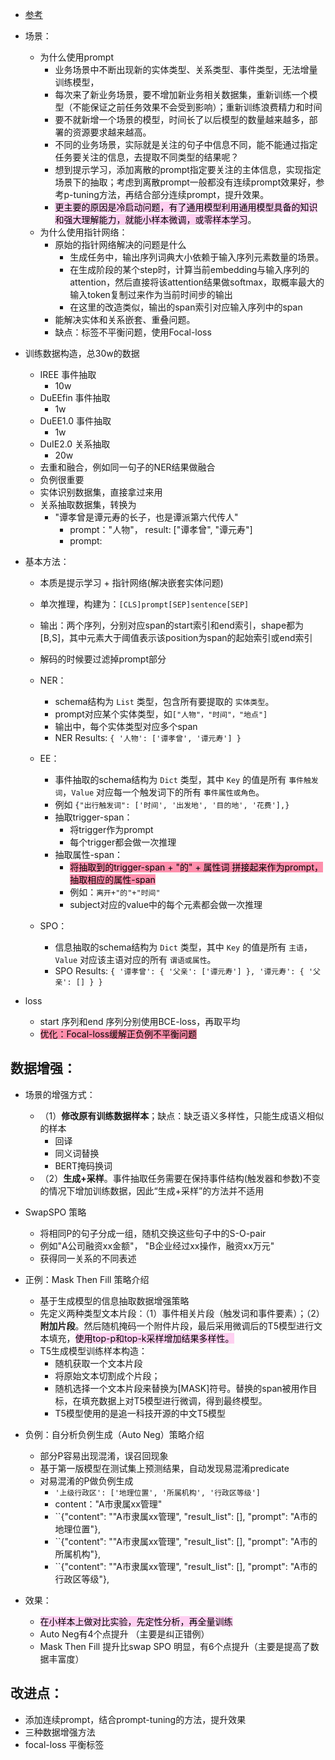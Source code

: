- [参考](https://zhuanlan.zhihu.com/p/589054073)

- 场景：
	- 为什么使用prompt
		- 业务场景中不断出现新的实体类型、关系类型、事件类型，无法增量训练模型，
		- 每次来了新业务场景，要不增加新业务相关数据集，重新训练一个模型（不能保证之前任务效果不会受到影响）；重新训练浪费精力和时间
		- 要不就新增一个场景的模型，时间长了以后模型的数量越来越多，部署的资源要求越来越高。
		- 不同的业务场景，实际就是关注的句子中信息不同，能不能通过指定任务要关注的信息，去提取不同类型的结果呢？
		- 想到提示学习，添加离散的prompt指定要关注的主体信息，实现指定场景下的抽取；考虑到离散prompt一般都没有连续prompt效果好，参考p-tuning方法，再结合部分连续prompt，提升效果。
		- <mark style="background: #FFB8EBA6;">更主要的原因是冷启动问题，有了通用模型利用通用模型具备的知识和强大理解能力，就能小样本微调，或零样本学习</mark>。
	- 为什么使用指针网络：
		- 原始的指针网络解决的问题是什么
			- 生成任务中，输出序列词典大小依赖于输入序列元素数量的场景。
			- 在生成阶段的某个step时，计算当前embedding与输入序列的attention，然后直接将该attention结果做softmax，取概率最大的输入token复制过来作为当前时间步的输出
			- 在这里的改造类似，输出的span索引对应输入序列中的span
		- 能解决实体和关系嵌套、重叠问题。
		- 缺点：标签不平衡问题，使用Focal-loss
	

- 训练数据构造，总30w的数据
	- IREE 事件抽取
		- 10w
	- DuEEfin 事件抽取
		- 1w
	- DuEE1.0 事件抽取
		- 1w
	- DuIE2.0 关系抽取
		- 20w
	- 去重和融合，例如同一句子的NER结果做融合
	- 负例很重要
	- 实体识别数据集，直接拿过来用
	- 关系抽取数据集，转换为
		- "谭孝曾是谭元寿的长子，也是谭派第六代传人"
			- prompt："人物"， result: ["谭孝曾", "谭元寿"]
			- prompt: 

- 基本方法：
	- 本质是提示学习 + 指针网络(解决嵌套实体问题)
	- 单次推理，构建为：`[CLS]prompt[SEP]sentence[SEP]`
	- 输出：两个序列，分别对应span的start索引和end索引，shape都为[B,S]，其中元素大于阈值表示该position为span的起始索引或end索引
	- 解码的时候要过滤掉prompt部分

	- NER：
		- schema结构为 `List` 类型，包含所有要提取的 `实体类型`。
		- prompt对应某个实体类型，如`["人物"，"时间"，"地点"]`
		- 输出中，每个实体类型对应多个span
		- NER Results: `{ '人物': ['谭孝曾', '谭元寿'] }`
	- EE：
		- 事件抽取的schema结构为 `Dict` 类型，其中 `Key` 的值是所有 `事件触发词`，`Value` 对应每一个触发词下的所有 `事件属性或角色`。
		- 例如 `{"出行触发词": ['时间', '出发地', '目的地', '花费'],}`
		- 抽取trigger-span：
			- 将trigger作为prompt
			- 每个trigger都会做一次推理
		- 抽取属性-span：
			- <mark style="background: #FF5582A6;">将抽取到的trigger-span + "的"  +  属性词 拼接起来作为prompt，抽取相应的属性-span</mark>
			- 例如：`离开+"的"+"时间"`
			- subject对应的value中的每个元素都会做一次推理
	- SPO：
		- 信息抽取的schema结构为 `Dict` 类型，其中 `Key` 的值是所有 `主语`，`Value` 对应该主语对应的所有 `谓语或属性`。
		-  SPO Results:  `{ '谭孝曾': { '父亲': ['谭元寿'] }, '谭元寿': { '父亲': [] } }`
- loss
	- start 序列和end 序列分别使用BCE-loss，再取平均
	- <mark style="background: #FF5582A6;">优化：Focal-loss缓解正负例不平衡问题</mark>

## 数据增强：
- 场景的增强方式：
	- （1）**修改原有训练数据样本**；缺点：缺乏语义多样性，只能生成语义相似的样本
		- 回译
		- 同义词替换
		- BERT掩码换词
	- （2）**生成+采样**。事件抽取任务需要在保持事件结构(触发器和参数)不变的情况下增加训练数据，因此“生成+采样”的方法并不适用
	
- SwapSPO 策略
	- 将相同P的句子分成一组，随机交换这些句子中的S-O-pair
	- 例如"A公司融资xx金额"， "B企业经过xx操作，融资xx万元"
	- 获得同一关系的不同表述
- 正例：Mask Then Fill 策略介绍
	- 基于生成模型的信息抽取数据增强策略
	- 先定义两种类型文本片段：（1）事件相关片段（触发词和事件要素）；（2）**附加片段**。然后随机掩码一个附件片段，最后采用微调后的T5模型进行文本填充，<mark style="background: #FFB8EBA6;">使用top-p和top-k采样增加结果多样性。</mark>
	- T5生成模型训练样本构造：
		- 随机获取一个文本片段
		- 将原始文本切割成个片段；
		- 随机选择一个文本片段来替换为[MASK]符号。替换的span被用作目标，在填充数据上对T5模型进行微调，得到最终模型。
		- T5模型使用的是追一科技开源的中文T5模型
- 负例：自分析负例生成（Auto Neg）策略介绍
	- 部分P容易出现混淆，误召回现象
	- 基于第一版模型在测试集上预测结果，自动发现易混淆predicate
	- 对易混淆的P做负例生成
		- `'上级行政区': ['地理位置', '所属机构', '行政区等级']`
		- content："A市隶属xx管理"
		- ``{"content": ""A市隶属xx管理", "result_list": [], "prompt": "A市的地理位置"},
		- ``{"content": ""A市隶属xx管理", "result_list": [], "prompt": "A市的所属机构"},
		- ``{"content": ""A市隶属xx管理", "result_list": [], "prompt": "A市的行政区等级"},
- 效果：
	- <mark style="background: #FFB8EBA6;">在小样本上做对比实验，先定性分析，再全量训练</mark>
	- Auto Neg有4个点提升 （主要是纠正错例）
	- Mask Then Fill 提升比swap SPO 明显，有6个点提升（主要是提高了数据丰富度）



## 改进点：
- 添加连续prompt，结合prompt-tuning的方法，提升效果
- 三种数据增强方法
- focal-loss 平衡标签
